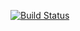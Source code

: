 [![Build Status](https://ci.appveyor.com/api/projects/status/github/ludmila2107/conten)](https://ci.appveyor.com/api/projects/status/github/ludmila2107/conten)

